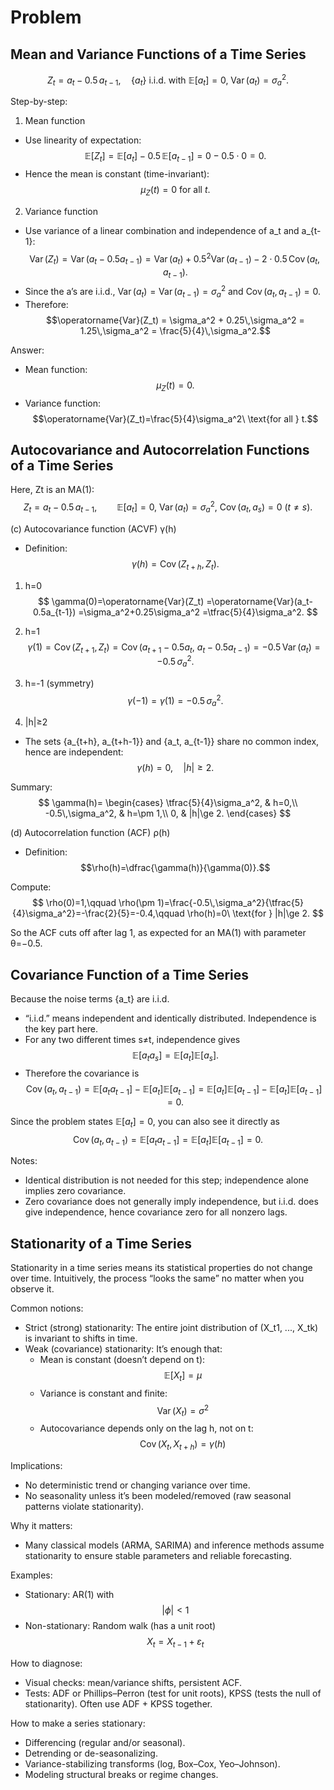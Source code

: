 # Problem

## Mean and Variance Functions of a Time Series

$$Z_t = a_t - 0.5\, a_{t-1}, \quad \{a_t\}\ \text{i.i.d. with } \mathbb{E}[a_t]=0,\ \operatorname{Var}(a_t)=\sigma_a^2.$$

Step-by-step:

1) Mean function
- Use linearity of expectation:
$$\mathbb{E}[Z_t]=\mathbb{E}[a_t]-0.5\,\mathbb{E}[a_{t-1}] = 0 - 0.5\cdot 0 = 0.$$
- Hence the mean is constant (time-invariant):
$$\mu_Z(t)=0\ \text{for all } t.$$

2) Variance function
- Use variance of a linear combination and independence of a_t and a_{t-1}:
$$\operatorname{Var}(Z_t)=\operatorname{Var}(a_t - 0.5 a_{t-1})
= \operatorname{Var}(a_t) + 0.5^2 \operatorname{Var}(a_{t-1}) - 2\cdot 0.5\,\operatorname{Cov}(a_t,a_{t-1}).$$
- Since the a’s are i.i.d., $\operatorname{Var}(a_t)=\operatorname{Var}(a_{t-1})=\sigma_a^2$ and $\operatorname{Cov}(a_t,a_{t-1})=0$.
- Therefore:
$$\operatorname{Var}(Z_t) = \sigma_a^2 + 0.25\,\sigma_a^2 = 1.25\,\sigma_a^2 = \frac{5}{4}\,\sigma_a^2.$$

Answer:
- Mean function: $$\mu_Z(t)=0.$$
- Variance function: $$\operatorname{Var}(Z_t)=\frac{5}{4}\sigma_a^2\ \text{for all } t.$$


## Autocovariance and Autocorrelation Functions of a Time Series

Here, Zt is an MA(1): $$Z_t=a_t-0.5\,a_{t-1},\qquad \mathbb{E}[a_t]=0,\ \operatorname{Var}(a_t)=\sigma_a^2,\ \operatorname{Cov}(a_t,a_s)=0\ (t\neq s).$$

(c) Autocovariance function (ACVF) γ(h)
- Definition: $$\gamma(h)=\operatorname{Cov}(Z_{t+h},Z_t).$$

1) h=0
$$
\gamma(0)=\operatorname{Var}(Z_t)
=\operatorname{Var}(a_t-0.5a_{t-1})
=\sigma_a^2+0.25\sigma_a^2
=\tfrac{5}{4}\sigma_a^2.
$$

2) h=1
$$
\gamma(1)=\operatorname{Cov}(Z_{t+1},Z_t)
=\operatorname{Cov}(a_{t+1}-0.5a_t,\ a_t-0.5a_{t-1})
=-0.5\,\operatorname{Var}(a_t)
=-0.5\,\sigma_a^2.
$$

3) h=-1 (symmetry)
$$
\gamma(-1)=\gamma(1)=-0.5\,\sigma_a^2.
$$

4) |h|≥2
- The sets {a_{t+h}, a_{t+h-1}} and {a_t, a_{t-1}} share no common index, hence are independent:
$$
\gamma(h)=0,\quad |h|\ge 2.
$$

Summary:
$$
\gamma(h)=
\begin{cases}
\tfrac{5}{4}\sigma_a^2, & h=0,\\
-0.5\,\sigma_a^2, & h=\pm 1,\\
0, & |h|\ge 2.
\end{cases}
$$

(d) Autocorrelation function (ACF) ρ(h)
- Definition: $$\rho(h)=\dfrac{\gamma(h)}{\gamma(0)}.$$

Compute:
$$
\rho(0)=1,\qquad
\rho(\pm 1)=\frac{-0.5\,\sigma_a^2}{\tfrac{5}{4}\sigma_a^2}=-\frac{2}{5}=-0.4,\qquad
\rho(h)=0\ \text{for } |h|\ge 2.
$$

So the ACF cuts off after lag 1, as expected for an MA(1) with parameter θ=−0.5.


## Covariance Function of a Time Series

Because the noise terms {a_t} are i.i.d.

- “i.i.d.” means independent and identically distributed. Independence is the key part here.
- For any two different times s≠t, independence gives
  $$\mathbb{E}[a_t a_s]=\mathbb{E}[a_t]\mathbb{E}[a_s].$$
- Therefore the covariance is
  $$\operatorname{Cov}(a_t,a_{t-1})
  =\mathbb{E}[a_t a_{t-1}]-\mathbb{E}[a_t]\mathbb{E}[a_{t-1}]
  =\mathbb{E}[a_t]\mathbb{E}[a_{t-1}]-\mathbb{E}[a_t]\mathbb{E}[a_{t-1}]
  =0.$$

Since the problem states $\mathbb{E}[a_t]=0$, you can also see it directly as
$$\operatorname{Cov}(a_t,a_{t-1})=\mathbb{E}[a_t a_{t-1}]=\mathbb{E}[a_t]\mathbb{E}[a_{t-1}]=0.$$

Notes:
- Identical distribution is not needed for this step; independence alone implies zero covariance.
- Zero covariance does not generally imply independence, but i.i.d. does give independence, hence covariance zero for all nonzero lags.


## Stationarity of a Time Series

Stationarity in a time series means its statistical properties do not change over time. Intuitively, the process “looks the same” no matter when you observe it.

Common notions:
- Strict (strong) stationarity: The entire joint distribution of (X_t1, ..., X_tk) is invariant to shifts in time.
- Weak (covariance) stationarity: It’s enough that:
  - Mean is constant (doesn’t depend on t):
    $$
    \mathbb{E}[X_t]=\mu
    $$
  - Variance is constant and finite:
    $$
    \operatorname{Var}(X_t)=\sigma^2
    $$
  - Autocovariance depends only on the lag h, not on t:
    $$
    \operatorname{Cov}(X_t, X_{t+h})=\gamma(h)
    $$

Implications:
- No deterministic trend or changing variance over time.
- No seasonality unless it’s been modeled/removed (raw seasonal patterns violate stationarity).

Why it matters:
- Many classical models (ARMA, SARIMA) and inference methods assume stationarity to ensure stable parameters and reliable forecasting.

Examples:
- Stationary: AR(1) with
  $$
  |\phi|<1
  $$
- Non-stationary: Random walk (has a unit root)
  $$
  X_t = X_{t-1} + \varepsilon_t
  $$

How to diagnose:
- Visual checks: mean/variance shifts, persistent ACF.
- Tests: ADF or Phillips–Perron (test for unit roots), KPSS (tests the null of stationarity). Often use ADF + KPSS together.

How to make a series stationary:
- Differencing (regular and/or seasonal).
- Detrending or de-seasonalizing.
- Variance-stabilizing transforms (log, Box–Cox, Yeo–Johnson).
- Modeling structural breaks or regime changes.

